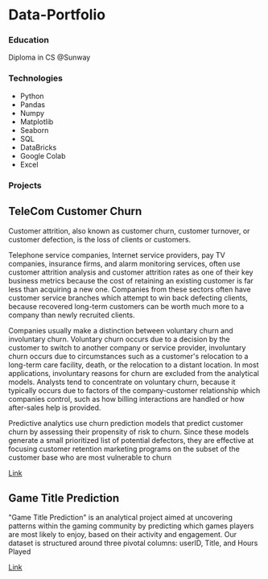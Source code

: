 # Data-Portfolio

### Education
Diploma in CS @Sunway

### Technologies
- Python
- Pandas
- Numpy
- Matplotlib
- Seaborn
- SQL
- DataBricks
- Google Colab
- Excel

### Projects
## TeleCom Customer Churn

Customer attrition, also known as customer churn, customer turnover, or customer defection, is the loss of clients or customers.

Telephone service companies, Internet service providers, pay TV companies, insurance firms, and alarm monitoring services, often use customer attrition analysis and customer attrition rates as one of their key business metrics because the cost of retaining an existing customer is far less than acquiring a new one. Companies from these sectors often have customer service branches which attempt to win back defecting clients, because recovered long-term customers can be worth much more to a company than newly recruited clients.

Companies usually make a distinction between voluntary churn and involuntary churn. Voluntary churn occurs due to a decision by the customer to switch to another company or service provider, involuntary churn occurs due to circumstances such as a customer's relocation to a long-term care facility, death, or the relocation to a distant location. In most applications, involuntary reasons for churn are excluded from the analytical models. Analysts tend to concentrate on voluntary churn, because it typically occurs due to factors of the company-customer relationship which companies control, such as how billing interactions are handled or how after-sales help is provided.

Predictive analytics use churn prediction models that predict customer churn by assessing their propensity of risk to churn. Since these models generate a small prioritized list of potential defectors, they are effective at focusing customer retention marketing programs on the subset of the customer base who are most vulnerable to churn

[Link](https://databricks-prod-cloudfront.cloud.databricks.com/public/4027ec902e239c93eaaa8714f173bcfc/2857575529862240/1476446912256917/3939617831172188/latest.html)

## Game Title Prediction

"Game Title Prediction" is an analytical project aimed at uncovering patterns within the gaming community by predicting which games players are most likely to enjoy, based on their activity and engagement. Our dataset is structured around three pivotal columns: userID, Title, and Hours Played

[Link](https://github.com/Sohom-Chakma/Data-Portfolio/blob/main/Steam_Sales.ipynb)
